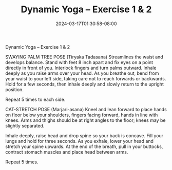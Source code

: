 ﻿---
title: "Dynamic Yoga – Exercise 1 & 2"
date: 2024-03-17T01:30:58-08:00
description: "yoga Tips for Web Success"
featured_image: "/images/yoga.jpg"
tags: ["yoga"]
---

Dynamic Yoga – Exercise 1 & 2

SWAYING PALM TREE POSE (Tiryaka Tadasana)
Streamlines the waist and develops balance. Stand with feet 8 inch apart and fix eyes on a point directly in front of you. Interlock fingers and turn palms outward. Inhale deeply as you raise arms over your head. As you breathe out, bend from your waist to your left side, taking care not to reach forwards or backwards. Hold for a few seconds, then inhale deeply and slowly return to the upright position.

Repeat 5 times to each side.

CAT-STRETCH POSE (Marjari-asana)
Kneel and lean forward to place hands on floor below your shoulders, fingers facing forward, hands in line with knees. Arms and thighs should be at right angles to the floor; knees may be slightly separated.

Inhale deeply, raise head and drop spine so your back is concave. Fill your lungs and hold for three seconds. As you exhale, lower your head and stretch your spine upwards. At the end of the breath, pull in your buttocks, contract stomach muscles and place head between arms. 

Repeat 5 times.

